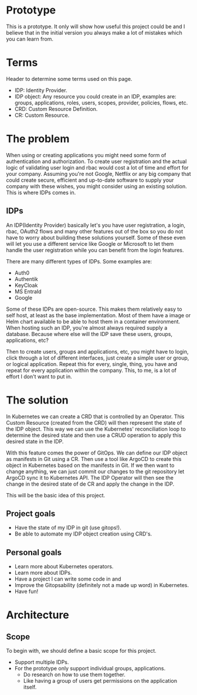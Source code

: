 # Prototype
This is a prototype.
It only will show how useful this project could be and I believe that in the initial version you always make a lot of mistakes which you can learn from.

# Terms
Header to determine some terms used on this page.
- IDP: Identity Provider.
- IDP object: Any resource you could create in an IDP, examples are: groups, applications, roles, users, scopes, provider, policies, flows, etc. 
- CRD: Custom Resource Definition.
- CR: Custom Resource.

# The problem
When using or creating applications you might need some form of authentication and authorization. To create user registration and the actual logic of validating user login and rbac would cost a lot of time and effort for your company. Assuming you're not Google, Netflix or any big company that could create secure, efficient and up-to-date software to supply your company with these wishes, you might consider using an existing solution. This is where IDPs comes in.

## IDPs
An IDP(Identity Provider) basically let's you have user registration, a login, rbac, OAuth2 flows and many other features out of the box so you do not have to worry about building these solutions yourself. Some of these even will let you use a different service like Google or Microsoft to let them handle the user registration while you can benefit from the login features. 

There are many different types of IDPs. Some examples are:
- Auth0
- Authentik
- KeyCloak
- MS EntraId
- Google

Some of these IDPs are open-source. This makes them relatively easy to self host, at least as the base implementation. Most of them have a image or Helm chart available to be able to host them in a container environment. When hosting such an IDP, you're almost always required supply a database. Because where else will the IDP save these users, groups, applications, etc?

Then to create users, groups and applications, etc, you might have to login, click through a lot of different interfaces, just create a simple user or group, or logical application. Repeat this for every, single, thing, you have and repeat for every application within the company. This, to me, is a lot of effort I don't want to put in.

# The solution
In Kubernetes we can create a CRD that is controlled by an Operator. This Custom Resource (created from the CRD) will then represent the state of the IDP object. This way we can use the Kubernetes' reconciliation loop to determine the desired state and then use a CRUD operation to apply this desired state in the IDP.

With this feature comes the power of GitOps. We can define our IDP object as manifests in Git using a CR. Then use a tool like ArgoCD to create this object in Kubernetes based on the manifests in Git. If we then want to change anything, we can just commit our changes to the git repository let ArgoCD sync it to Kubernetes API. The IDP Operator will then see the change in the desired state of de CR and apply the change in the IDP.

This will be the basic idea of this project.

## Project goals
- Have the state of my IDP in git (use gitops!).
- Be able to automate my IDP object creation using CRD's.

## Personal goals
- Learn more about Kubernetes operators.
- Learn more about IDPs.
- Have a project I can write some code in and 
- Improve the Gitopsability (definitely not a made up word) in Kubernetes.
- Have fun!

# Architecture

## Scope
To begin with, we should define a basic scope for this project.

- Support multiple IDPs.
- For the prototype only support individual groups, applications.
    - Do research on how to use them together.
    - Like having a group of users get permissions on the application itself.
    